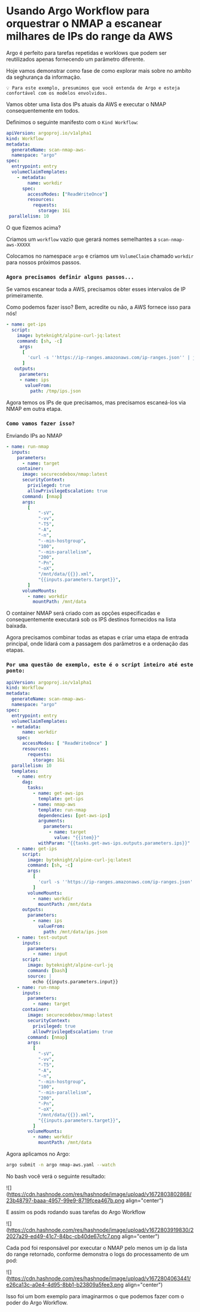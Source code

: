 # Usando Argo Workflow para orquestrar o NMAP a escanear milhares de IPs do range da AWS

Argo é perfeito para tarefas repetidas e worklows que podem ser reutilizados apenas fornecendo um parâmetro diferente.

Hoje vamos demonstrar como fase de como explorar mais sobre no ambíto da seghurança da informação.

`💡 Para este exemplo, presumimos que você entenda de Argo e esteja confortável com os modelos envolvidos.`

Vamos obter uma lista dos IPs atuais da AWS e executar o NMAP consequentemente em todos.

Definimos o seguinte manifesto com o `Kind Workflow`:

```yaml
apiVersion: argoproj.io/v1alpha1 
kind: Workflow
metadata:
  generateName: scan-nmap-aws-
  namespace: "argo"
spec:
  entrypoint: entry
  volumeClaimTemplates:
    - metadata:
        name: workdir
      spec:
        accessModes: ["ReadWriteOnce"]
        resources:
          requests:
            storage: 1Gi 
 parallelism: 10
```

O que fizemos acima?

Criamos um `workflow` vazio que gerará nomes semelhantes a `scan-nmap-aws-XXXXX`

Colocamos no namespace `argo` e criamos um `VolumeClaim` chamado `workdir` para nossos próximos passos.

### `Agora precisamos definir alguns passos...`

Se vamos escanear toda a AWS, precisamos obter esses intervalos de IP primeiramente.

Como podemos fazer isso? Bem, acredite ou não, a AWS fornece isso para nós!

```yaml
- name: get-ips
  script:
    image: byteknight/alpine-curl-jq:latest
    command: [sh, -c]
     args:
      [
        'curl -s ''https://ip-ranges.amazonaws.com/ip-ranges.json'' | jq ''[.prefixes[] | select(.service | contains("EC2")) | .ip_prefix]'' > /tmp/ips.json',
      ]
   outputs:
     parameters:
     - name: ips
       valueFrom:
         path: /tmp/ips.json
```

Agora temos os IPs de que precisamos, mas precisamos escaneá-los via NMAP em outra etapa.

### `Como vamos fazer isso?`

Enviando IPs ao NMAP

```yaml
- name: run-nmap
  inputs:
    parameters:
      - name: target
    container:
      image: securecodebox/nmap:latest
      securityContext:
	    privileged: true
	    allowPrivilegeEscalation: true
      command: [nmap]
      args:
        [
            "-sV",
            "-vv",
            "-T5",
            "-A",
            "-n",
            "--min-hostgroup",
            "100",
            "--min-parallelism",
            "200",
            "-Pn",
            "-oX",
            "/mnt/data/{{}}.xml",
            "{{inputs.parameters.target}}",
        ]
      volumeMounts:
        - name: workdir
          mountPath: /mnt/data
```

O container NMAP será criado com as opções especificadas e consequentemente executará sob os IPS destinos fornecidos na lista baixada.

Agora precisamos combinar todas as etapas e criar uma etapa de entrada principal, onde lidará com a passagem dos parâmetros e a ordenação das etapas.

### `Por uma questão de exemplo, este é o script inteiro até este ponto:`

```yaml
apiVersion: argoproj.io/v1alpha1
kind: Workflow
metadata:
  generateName: scan-nmap-aws-
  namespace: "argo"
spec:
  entrypoint: entry
  volumeClaimTemplates:
  - metadata:
      name: workdir
    spec:
      accessModes: [ "ReadWriteOnce" ]
      resources:
        requests:
          storage: 1Gi
  parallelism: 10
  templates:
    - name: entry
      dag:
        tasks:
          - name: get-aws-ips
            template: get-ips
          - name: nmap-aws
            template: run-nmap
            dependencies: [get-aws-ips]
            arguments:
              parameters:
                - name: target
                  value: "{{item}}"
            withParam: "{{tasks.get-aws-ips.outputs.parameters.ips}}"
    - name: get-ips
      script:
        image: byteknight/alpine-curl-jq:latest
        command: [sh, -c]
        args:
          [
            'curl -s ''https://ip-ranges.amazonaws.com/ip-ranges.json'' | jq ''[.prefixes[] | select(.service | contains("EC2")) | .ip_prefix]'' > /mnt/data/ips.json',
          ]
        volumeMounts:
          - name: workdir
            mountPath: /mnt/data
      outputs:
        parameters:
          - name: ips
            valueFrom:
              path: /mnt/data/ips.json
    - name: test-output
      inputs:
        parameters:
          - name: input
      script:
        image: byteknight/alpine-curl-jq
        command: [bash]
        source: |
          echo {{inputs.parameters.input}}
    - name: run-nmap
      inputs:
        parameters:
          - name: target
      container:
        image: securecodebox/nmap:latest
        securityContext:
          privileged: true
          allowPrivilegeEscalation: true
        command: [nmap]
        args:
          [
            "-sV",
            "-vv",
            "-T5",
            "-A",
            "-n",
            "--min-hostgroup",
            "100",
            "--min-parallelism",
            "200",
            "-Pn",
            "-oX",
            "/mnt/data/{{}}.xml",
            "{{inputs.parameters.target}}",
          ]
        volumeMounts:
          - name: workdir
            mountPath: /mnt/data
```

Agora aplicamos no Argo:

```bash
argo submit -n argo nmap-aws.yaml --watch
```

No bash você verá o seguinte resultado:

![](https://cdn.hashnode.com/res/hashnode/image/upload/v1672803802868/23b48797-baaa-4957-99e9-8719fcea467b.png align="center")

E assim os pods rodando suas tarefas do Argo Workflow

![](https://cdn.hashnode.com/res/hashnode/image/upload/v1672803919830/22027a29-ed49-41c7-84bc-cb40de67cfc7.png align="center")

Cada pod foi responsável por executar o NMAP pelo menos um ip da lista do range retornado, conforme demonstra o logs do processamento de um pod:

![](https://cdn.hashnode.com/res/hashnode/image/upload/v1672804063441/e26ca13c-a0e4-4d95-8bb1-b23809a5fee3.png align="center")

Isso foi um bom exemplo para imaginarmos o que podemos fazer com o poder do Argo Workflow.